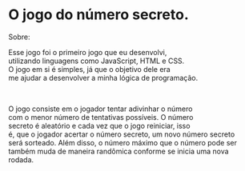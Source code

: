 <h1>O jogo do número secreto.</h1

<h2>Sobre:</h2>
<p>Esse jogo foi o primeiro jogo que eu desenvolvi,<br> 
utilizando linguagens como JavaScript, HTML e CSS.<br>
O jogo em si é simples, já que o objetivo dele era<br>
me ajudar a desenvolver a minha lógica de programação.</p>
<br>
<p>O jogo consiste em o jogador tentar adivinhar o número<br>
com o menor número de tentativas possíveis. O número<br>
secreto é aleatório e cada vez que o jogo reiniciar, isso <br>
é, que o jogador acertar o número secreto, um novo número secreto<br>
será sorteado. Além disso, o número máximo que o número pode ser<br>
também muda de maneira randômica conforme se inicia uma nova<br>
rodada.</p>
